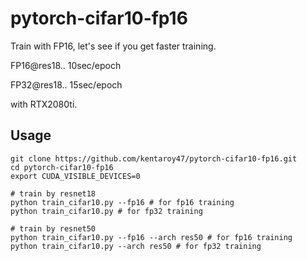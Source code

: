 # pytorch-cifar10-fp16
Train with FP16, let's see if you get faster training.

FP16@res18.. 10sec/epoch

FP32@res18.. 15sec/epoch

with RTX2080ti.

## Usage

```
git clone https://github.com/kentaroy47/pytorch-cifar10-fp16.git
cd pytorch-cifar10-fp16
export CUDA_VISIBLE_DEVICES=0

# train by resnet18
python train_cifar10.py --fp16 # for fp16 training
python train_cifar10.py # for fp32 training

# train by resnet50
python train_cifar10.py --fp16 --arch res50 # for fp16 training
python train_cifar10.py --arch res50 # for fp32 training

```
